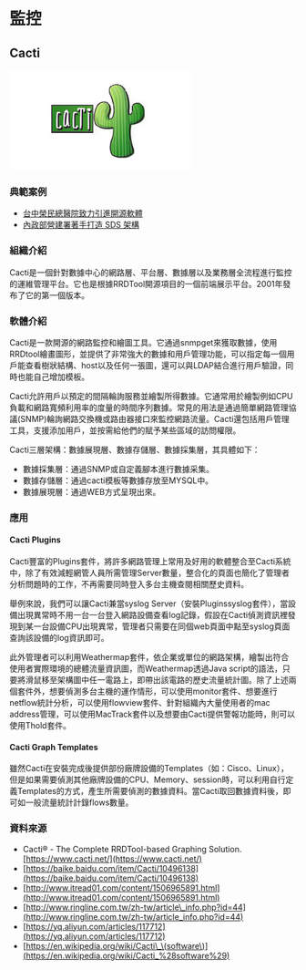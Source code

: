 # **監控**

## **Cacti**

![](/assets/cacti.jpg)

### 典範案例

* [台中榮民總醫院致力引進開源軟體](//use-case/vghtc.md)
* [內政部營建署著手打造 SDS 架構](/use-case/di-zhi-teng-yun-wang-yun-yong-duo-tao-kai-yuan-ruan-ti/ying-jian-shu-zhu-shou-da-zao-sds-jia-gou.md)

### 組織介紹

Cacti是一個針對數據中心的網路層、平台層、數據層以及業務層全流程進行監控的運維管理平台。它也是根據RRDTool開源項目的一個前端展示平台。2001年發布了它的第一個版本。

### 軟體介紹

Cacti是一款開源的網路監控和繪圖工具。它通過snmpget來獲取數據，使用RRDtool繪畫圖形，並提供了非常強大的數據和用戶管理功能，可以指定每一個用戶能查看樹狀結構、host以及任何一張圖，還可以與LDAP結合進行用戶驗證，同時也能自己增加模板。

Cacti允許用戶以預定的間隔輪詢服務並繪製所得數據。它通常用於繪製例如CPU負載和網路寬頻利用率的度量的時間序列數據。常見的用法是通過簡單網路管理協議\(SNMP\)輪詢網路交換機或路由器接口來監控網路流量。Cacti還包括用戶管理工具，支援添加用戶，並按需給他們的賦予某些區域的訪問權限。

Cacti三層架構：數據展現層、數據存儲層、數據採集層，其具體如下：

* 數據採集層：通過SNMP或自定義腳本進行數據采集。
* 數據存儲層：通過cacti模板等數據存放至MYSQL中。
* 數據展現層：通過WEB方式呈現出來。

### 應用

#### Cacti Plugins

Cacti豐富的Plugins套件，將許多網路管理上常用及好用的軟體整合至Cacti系統中，除了有效減輕網管人員所需管理Server數量，整合化的頁面也簡化了管理者分析問題時的工作，不再需要同時登入多台主機查閱相關歷史資料。

舉例來說，我們可以讓Cacti兼當syslog Server（安裝Pluginssyslog套件），當設備出現異常時不用一台一台登入網路設備查看log記錄，假設在Cacti偵測資訊裡發現到某一台設備CPU出現異常，管理者只需要在同個web頁面中點至syslog頁面查詢該設備的log資訊即可。

此外管理者可以利用Weathermap套件，依企業或單位的網路架構，繪製出符合使用者實際環境的總體流量資訊圖，而Weathermap透過Java script的語法，只要將滑鼠移至架構圖中任一電路上，即帶出該電路的歷史流量統計圖。除了上述兩個套件外，想要偵測多台主機的運作情形，可以使用monitor套件、想要進行netflow統計分析，可以使用flowview套件、針對組織內大量使用者的mac address管理，可以使用MacTrack套件以及想要由Cacti提供警報功能時，則可以使用Thold套件。

#### Cacti Graph Templates

雖然Cacti在安裝完成後提供部份廠牌設備的Templates（如：Cisco、Linux），但是如果需要偵測其他廠牌設備的CPU、Memory、session時，可以利用自行定義Templates的方式，產生所需要偵測的數據資料。當Cacti取回數據資料後，即可如一般流量統計計錄flows數量。

### 資料來源

* Cacti® - The Complete RRDTool-based Graphing Solution. [https://www.cacti.net/](https://www.cacti.net/)
* [https://baike.baidu.com/item/Cacti/10496138](https://baike.baidu.com/item/Cacti/10496138)
* [http://www.itread01.com/content/1506965891.html](http://www.itread01.com/content/1506965891.html)
* [http://www.ringline.com.tw/zh-tw/article\_info.php?id=44](http://www.ringline.com.tw/zh-tw/article_info.php?id=44)
* [https://yq.aliyun.com/articles/117712](https://yq.aliyun.com/articles/117712)
* [https://en.wikipedia.org/wiki/Cacti\_\(software\)](https://en.wikipedia.org/wiki/Cacti_%28software%29)



